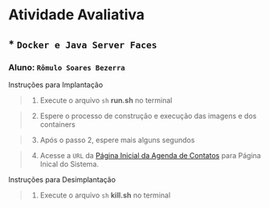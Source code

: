 # Atividade Avaliativa
## * ``Docker e Java Server Faces``

### Aluno: ``Rômulo Soares Bezerra``

Instruções para Implantação 

> 1. Execute o arquivo ``sh`` **run.sh** no terminal

> 2. Espere o processo de construção e execução das imagens e dos containers

> 3. Após o passo 2, espere mais alguns segundos 

> 4. Acesse a ``URL`` da [Página Inicial da Agenda de Contatos](http://localhost:8082/atv-av-listatelefonica/faces/index.xhtml) para Página Inical do Sistema. 

Instruções para Desimplantação 

> 1. Execute o arquivo ``sh`` **kill.sh** no terminal

